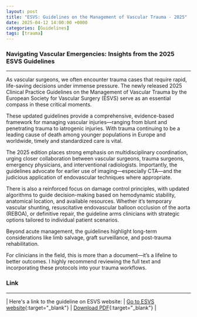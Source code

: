 ```yaml
---
layout: post
title: "ESVS: Guidelines on the Management of Vascular Trauma - 2025"
date: 2025-04-12 14:00:00 +0000
categories: [Guidelines]
tags: [trauma]
---
```


### Navigating Vascular Emergencies: Insights from the 2025 ESVS Guidelines

***

As vascular surgeons, we often encounter trauma cases that require rapid, life-saving decisions under immense pressure. The newly released 2025 Clinical Practice Guidelines on the Management of Vascular Trauma by the European Society for Vascular Surgery (ESVS) serve as an essential compass in these critical moments.

These updated guidelines provide a comprehensive, evidence-based framework for managing vascular injuries—ranging from blunt and penetrating trauma to iatrogenic injuries. With trauma continuing to be a leading cause of death among younger populations in Europe and worldwide, timely and standardized care is vital.

The 2025 edition places strong emphasis on multidisciplinary coordination, urging closer collaboration between vascular surgeons, trauma surgeons, emergency physicians, and interventional radiologists. Importantly, the guidelines advocate for earlier use of imaging—especially CTA—and the judicious application of endovascular techniques where appropriate.

There is also a reinforced focus on damage control principles, with updated algorithms to guide decision-making based on hemodynamic stability, anatomical location, and available resources. Whether it’s temporary vascular shunting, resuscitative endovascular balloon occlusion of the aorta (REBOA), or definitive repair, the guideline arms clinicians with strategic options tailored to individual patient scenarios.

Beyond acute management, the guidelines highlight long-term considerations like limb salvage, graft surveillance, and post-trauma rehabilitation.

For clinicians in the field, this is more than a document—it’s a lifeline to better outcomes. I highly recommend reviewing the full text and incorporating these protocols into your trauma workflows.

### Link

***

| Here's a link to the guideline on ESVS website: | [Go to ESVS website](https://www.ejves.com/article/S1078-5884(24)01374-1/fulltext){:target="_blank"} | [Download PDF](https://www.ejves.com/action/showPdf?pii=S1078-5884%2824%2901374-1){:target="_blank"} |